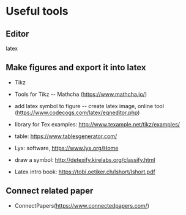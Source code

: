 # Useful tools

## Editor

latex

## Make figures and export it into latex

- Tikz

- Tools for Tikz -- Mathcha (https://www.mathcha.io/)

- add latex symbol to figure -- create latex image, online tool (https://www.codecogs.com/latex/eqneditor.php)

- library for Tex examples: http://www.texample.net/tikz/examples/

- table: https://www.tablesgenerator.com/

- Lyx: software, https://www.lyx.org/Home

- draw a symbol: http://detexify.kirelabs.org/classify.html

- Latex intro book: https://tobi.oetiker.ch/lshort/lshort.pdf

## Connect related paper

- ConnectPapers(https://www.connectedpapers.com/)
